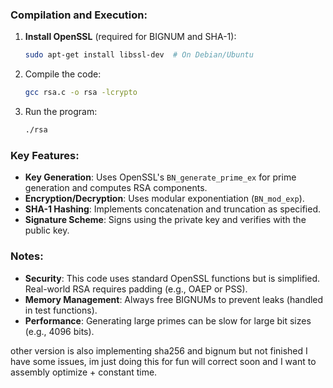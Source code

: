 ### Compilation and Execution:

1. **Install OpenSSL** (required for BIGNUM and SHA-1):

   ```bash
   sudo apt-get install libssl-dev  # On Debian/Ubuntu
   ```
2. Compile the code:

   ```bash
   gcc rsa.c -o rsa -lcrypto
   ```
3. Run the program:

   ```bash
   ./rsa
   ```

### Key Features:

- **Key Generation**: Uses OpenSSL's `BN_generate_prime_ex` for prime generation and computes RSA components.
- **Encryption/Decryption**: Uses modular exponentiation (`BN_mod_exp`).
- **SHA-1 Hashing**: Implements concatenation and truncation as specified.
- **Signature Scheme**: Signs using the private key and verifies with the public key.

### Notes:

- **Security**: This code uses standard OpenSSL functions but is simplified. Real-world RSA requires padding (e.g., OAEP or PSS).
- **Memory Management**: Always free BIGNUMs to prevent leaks (handled in test functions).
- **Performance**: Generating large primes can be slow for large bit sizes (e.g., 4096 bits).


other version is also implementing sha256 and bignum but not finished I have some issues, im just doing this for fun will correct soon and I want to assembly optimize + constant time.
